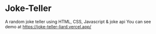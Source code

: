 # Joke-Teller
A random joke teller using HTML, CSS, Javascript & joke api
You can see demo at
https://joke-teller-liard.vercel.app/
